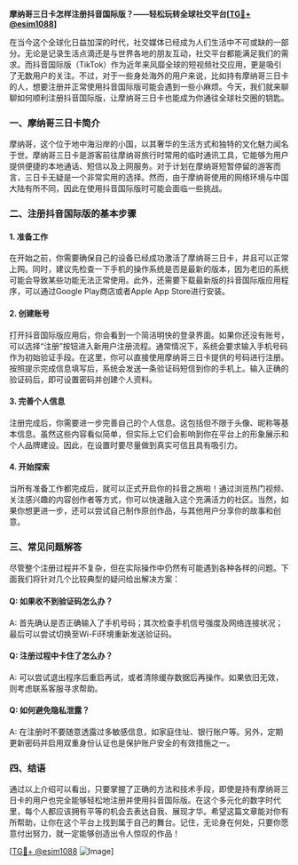 **摩纳哥三日卡怎样注册抖音国际版？——轻松玩转全球社交平台[[TG💪+ @esim1088](https://t.me/s/esim1088)]**

在当今这个全球化日益加深的时代，社交媒体已经成为人们生活中不可或缺的一部分。无论是记录生活点滴还是与世界各地的朋友互动，社交平台都能满足我们的需求。而抖音国际版（TikTok）作为近年来风靡全球的短视频社交应用，更是吸引了无数用户的关注。不过，对于一些身处海外的用户来说，比如持有摩纳哥三日卡的人，想要注册并正常使用抖音国际版可能会遇到一些小麻烦。今天，我们就来聊聊如何顺利注册抖音国际版，让摩纳哥三日卡也能成为你通往全球社交圈的钥匙。

### 一、摩纳哥三日卡简介

摩纳哥，这个位于地中海沿岸的小国，以其奢华的生活方式和独特的文化魅力闻名于世。摩纳哥三日卡是游客前往摩纳哥旅行时常用的临时通讯工具，它能够为用户提供便捷的本地通话、短信以及上网服务。对于计划在摩纳哥短暂停留的游客而言，三日卡无疑是一个非常实用的选择。然而，由于摩纳哥使用的网络环境与中国大陆有所不同，因此在使用抖音国际版时可能会面临一些挑战。

### 二、注册抖音国际版的基本步骤

#### 1. 准备工作
在开始之前，你需要确保自己的设备已经成功激活了摩纳哥三日卡，并且可以正常上网。同时，建议先检查一下手机的操作系统是否是最新的版本，因为老旧的系统可能会导致某些功能无法正常使用。此外，还需要下载最新版的抖音国际版应用程序，可以通过Google Play商店或者Apple App Store进行安装。

#### 2. 创建账号
打开抖音国际版应用后，你会看到一个简洁明快的登录界面。如果你还没有账号，可以选择“注册”按钮进入新用户注册流程。通常情况下，系统会要求输入手机号码作为初始验证手段。在这里，你可以直接使用摩纳哥三日卡提供的号码进行注册。按照提示完成信息填写后，系统会发送一条验证码短信到你的手机上。输入正确的验证码后，即可设置密码并创建个人资料。

#### 3. 完善个人信息
注册完成后，你需要进一步完善自己的个人信息。这包括但不限于头像、昵称等基本信息。虽然这些内容看似简单，但实际上它们会影响到你在平台上的形象展示和个人品牌建设。因此，在设置时要尽量做到真实可信且具有吸引力。

#### 4. 开始探索
当所有准备工作都完成后，就可以正式开启你的抖音之旅啦！通过浏览热门视频、关注感兴趣的内容创作者等方式，你可以快速融入这个充满活力的社区。当然，如果你想更进一步，还可以尝试自己制作原创作品，与其他用户分享你的故事和创意。

### 三、常见问题解答

尽管整个注册过程并不复杂，但在实际操作中仍然有可能遇到各种各样的问题。下面我们将针对几个比较典型的疑问给出解决方案：

#### Q: 如果收不到验证码怎么办？
A: 首先确认是否正确输入了手机号码；其次检查手机信号强度及网络连接状况；最后可以尝试切换至Wi-Fi环境重新发送验证码。

#### Q: 注册过程中卡住了怎么办？
A: 可以尝试退出程序后重启再试，或者清除缓存数据后再操作。如果依旧无效，则考虑联系客服寻求帮助。

#### Q: 如何避免隐私泄露？
A: 在注册时不要随意透露过多敏感信息，如家庭住址、银行账户等。另外，定期更新密码并启用双重身份认证也是保护账户安全的有效措施之一。

### 四、结语

通过以上介绍可以看出，只要掌握了正确的方法和技术手段，即使是持有摩纳哥三日卡的用户也完全能够轻松地注册并使用抖音国际版。在这个多元化的数字时代里，每个人都应该拥有平等的机会去表达自我、展现才华。希望这篇文章能对你有所帮助，让你在这个平台上找到属于自己的舞台。记住，无论身在何处，只要你愿意付出努力，就一定能够创造出令人惊叹的作品！

[[TG💪+ @esim1088](https://t.me/s/esim1088) ![Image](https://i.postimg.cc/4NQfJmqS/Snipaste-2025-05-13-00-14-12.png)]
